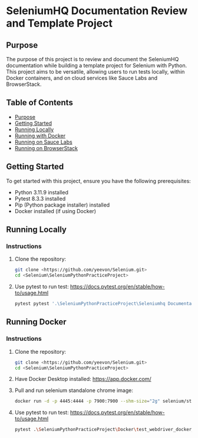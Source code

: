 # SeleniumHQ Documentation Review and Template Project

## Purpose
The purpose of this project is to review and document the SeleniumHQ documentation while building a template project for Selenium with Python. This project aims to be versatile, allowing users to run tests locally, within Docker containers, and on cloud services like Sauce Labs and BrowserStack.

## Table of Contents
- [Purpose](#purpose)
- [Getting Started](#getting-started)
- [Running Locally](#running-locally)
- [Running with Docker](#running-with-docker)
- [Running on Sauce Labs](#running-on-sauce-labs)
- [Running on BrowserStack](#running-on-browserstack)

## Getting Started
To get started with this project, ensure you have the following prerequisites:
- Python 3.11.9 installed
- Pytest 8.3.3 installed
- Pip (Python package installer) installed
- Docker installed (if using Docker)

## Running Locally
### Instructions
1. Clone the repository:
   ```bash
   git clone <https://github.com/yeevon/Selenium.git>
   cd <Selenium\SeleniumPythonPracticeProject>
2. Use pytest to run test: https://docs.pytest.org/en/stable/how-to/usage.html
   ```bash
   pytest pytest '.\SeleniumPythonPracticeProject\Seleniumhq Documentation\test_webdriver.py'
   
## Running Docker
### Instructions
1. Clone the repository:
   ```bash
   git clone <https://github.com/yeevon/Selenium.git>
   cd <Selenium\SeleniumPythonPracticeProject>
2. Have Docker Desktop installed: https://app.docker.com/


3. Pull and run selenium standalone chrome image:
   ```bash
   docker run -d -p 4445:4444 -p 7900:7900 --shm-size="2g" selenium/standalone-chrome:latest
3. Use pytest to run test: https://docs.pytest.org/en/stable/how-to/usage.html
   ```bash
   pytest .\SeleniumPythonPracticeProject\Docker\test_webdriver_docker_standalone_chrome.py